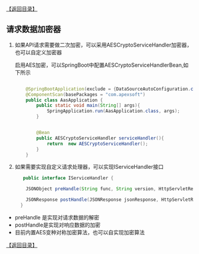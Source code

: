 [【返回目录】](../README.md)
## 请求数据加密器

1. 如果API请求需要做二次加密，可以采用AESCryptoServiceHandler加密器，也可以自定义加密器

    启用AES加密，可以SpringBoot中配置AESCryptoServiceHandlerBean,如下所示

    ```java

        @SpringBootApplication(exclude = {DataSourceAutoConfiguration.class})
        @ComponentScan(basePackages = "com.apexsoft")
        public class AasApplication {
            public static void main(String[] args){
                SpringApplication.run(AasApplication.class, args);
            }


            @Bean
            public AESCryptoServiceHandler serviceHandler(){
                return  new AESCryptoServiceHandler();
            }
        }


    ```


2. 如果需要实现自定义请求处理器，可以实现IServiceHandler接口

    ```java
       public interface IServiceHandler {

        JSONObject preHandle(String func, String version, HttpServletRequest request, HttpServletResponse response) throws ServiceHandleException;

        JSONResponse postHandle(JSONResponse jsonResponse, HttpServletRequest request, HttpServletResponse response);
      }
    ```


- preHandle 是实现对请求数据的解密
- postHandle是实现对响应数据的加密
- 目前内置AES变种对称加密算法，也可以自实现加密算法

[【返回目录】](../README.md)
